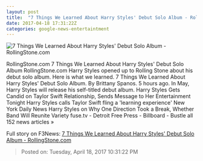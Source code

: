 ```yaml
---
layout: post
title:  "7 Things We Learned About Harry Styles' Debut Solo Album - RollingStone.com"
date: 2017-04-18 17:31:22Z
categories: google-news-entertaintment
---
```


![7 Things We Learned About Harry Styles' Debut Solo Album - RollingStone.com](http://img.wennermedia.com/social/what-we-learned-from-harry-new-album-2017-d1f2ae97-acae-469c-87ef-bec5eb8b9a69.jpg)

RollingStone.com 7 Things We Learned About Harry Styles' Debut Solo Album RollingStone.com Harry Styles opened up to Rolling Stone about his debut solo album. Here is what we learned. 7 Things We Learned About Harry Styles' Debut Solo Album. By Brittany Spanos. 5 hours ago. In May, Harry Styles will release his self-titled debut album. Harry Styles Gets Candid on Taylor Swift Relationship, Sends Message to Her Entertainment Tonight Harry Styles calls Taylor Swift fling a 'learning experience' New York Daily News Harry Styles on Why One Direction Took a Break, Whether Band Will Reunite Variety fuse.tv - Detroit Free Press - Billboard - Bustle all 152 news articles »


Full story on F3News: [7 Things We Learned About Harry Styles' Debut Solo Album - RollingStone.com](http://www.f3nws.com/n/kHXF4C)

> Posted on: Tuesday, April 18, 2017 10:31:22 PM
